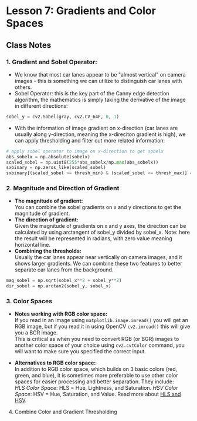 # Lesson 7: Gradients and Color Spaces

## Class Notes

### 1. Gradient and Sobel Operator:

- We know that most car lanes appear to be "almost vertical" on camera images - this is something we can utilize to distinguish car lanes with others.
- Sobel Operator: this is the key part of the Canny edge detection algorithm, the mathematics is simply taking the derivative of the image in different directions:
```python
sobel_y = cv2.Sobel(gray, cv2.CV_64F, 0, 1)
```
- With the information of image gradient on x-direction (car lanes are usually along y-direction, meaning the x-direciton gradient is high), we can apply thresholding and filter out more related information:
```python
# apply sobel operator to image on x-direction to get sobelx
abs_sobelx = np.absolute(sobelx)
scaled_sobel = np.uint8(255*abs_sobelx/np.max(abs_sobelx))
sxbinary = np.zeros_like(scaled_sobel)
sxbinary[(scaled_sobel >= thresh_min) & (scaled_sobel <= thresh_max)] = 1
```

### 2. Magnitude and Direction of Gradient

- **The magnitude of gradient:**  
You can combine the sobel gradients on x and y directions to get the magnitude of gradient.  
- **The direction of gradient:**  
Given the magnitude of gradients on x and y axes, the direction can be calculated by using arctangent of sobel_y divided by sobel_x.
Note: here the result will be represented in radians, with zero value meaning horizontal line.
- **Combining the thresholds:**  
Usually the car lanes appear near vertically on camera images, and it shows larger gradients. We can combine these two features to better separate car lanes from the background.
```python
mag_sobel = np.sqrt(sobel_x**2 + sobel_y**2)
dir_sobel = np.arctan2(sobel_y, sobel_x)
```

### 3. Color Spaces

- **Notes working with RGB color space:**  
If you read in an image using ```matplotlib.image.imread()``` you will get an RGB image, but if you read it in using OpenCV ```cv2.imread()``` this will give you a BGR image.  
This is critical as when you need to convert RGB (or BGR) images to another color space of your choice using ```cv2.cvtColor``` command, you will want to make sure you specified the correct input.  

- **Alternatives to RGB color space:**  
In addition to RGB color space, which builds on 3 basic colors (red, green, and blue), it is sometimes more preferable to use other color spaces for easier processing and better separation. They include:  
*HLS Color Space*: HLS = Hue, Lightness, and Saturation.
*HSV Color Space*: HSV = Hue, Saturation, and Value.
Read more about [HLS and HSV](https://en.wikipedia.org/wiki/HSL_and_HSV).

4. Combine Color and Gradient Thresholding

